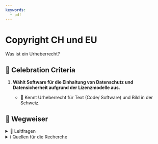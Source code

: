 ```yaml
---
keywords:
  - pdf
---
```


# Copyright CH und EU

Was ist ein Urheberrecht?

## 🎉 Celebration Criteria

1. **Wählt Software für die Einhaltung von Datenschutz und Datensicherheit
   aufgrund der Lizenzmodelle aus.**

   - :dart: Kennt Urheberrecht für Text (Code/ Software) und Bild in der
     Schweiz.

## :compass: Wegweiser

<details>
  <summary> 🤔 Leitfragen </summary>

- Was ist unter dem Urheberrecht Geschütz?
- Was ist ein Urheber?
- Wie geht das mit KI weiter?
- Wie kann ich meine Werke Schützen?
- Was ist ein Werk?
- Welche Institutionen gibt es in der Schweiz die einen unterstützen können?
- Ist Code urheberrechtlich Geschütz und wenn ja, wie?
- Wie kann man sich bei einer Verletzung wehren?
- Wie sieht das z.B. mit dem Recht am Eigenbild aus?
- Was gibt es für Möglichkeiten seine Werke als Geschütz zu kennzeichnen?
- ...

</details>

<details>
  <summary>ℹ️ Quellen für die Recherche</summary>

- [**URG:** Urheberrechtsgesetz](https://www.fedlex.admin.ch/eli/cc/1993/1798_1798_1798/de)
- [**IGE:** Urheberrecht – was ist das?](https://www.ige.ch/de/etwas-schuetzen/urheberrecht/grundlegendes)
- [**IGE:** Wie darf ich eine Fotografie nutzen?](https://www.ige.ch/de/etwas-schuetzen/urheberrecht/ein-werk-nutzen/fotografienschutz)
- [**IGE:** Verwertungsgesellschaften](https://www.ige.ch/de/etwas-schuetzen/urheberrecht/verwertungsgesellschaften)
- [**lexwiki.ch**: Werke](https://www.lexwiki.ch/werke/)
- [**Creative Commons:** Was ist Creative Commons?](http://www.creativecommons.ch/wie-funktionierts/)
- [**ADMIN:** Umgang mit Fotos](https://www.edoeb.admin.ch/edoeb/de/home/datenschutz/internet_technologie/umgang-fotos.html)

</details>
